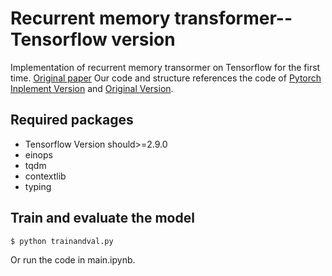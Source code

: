# Recurrent memory transformer--Tensorflow version

Implementation of recurrent memory transormer  on Tensorflow for the first time. <a href="https://arxiv.org/abs/2207.06881">Original paper</a> Our code and structure references the code of <a href="https://github.com/lucidrains/recurrent-memory-transformer-pytorch">Pytorch Inplement Version</a> and <a href="https://github.com/lucidrains/recurrent-memory-transformer-pytorch">Original Version</a>.


 ## Required packages
  - Tensorflow Version should>=2.9.0
  - einops
  - tqdm
  - contextlib
  - typing

## Train and evaluate the model

```bash
$ python trainandval.py
```
Or run the code in main.ipynb.

